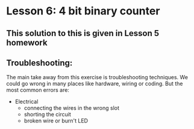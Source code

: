 # Lesson 6: 4 bit binary counter
## This solution to this is given in Lesson 5 homework
## Troubleshooting:
The main take away from this exercise is troubleshooting techniques. We could go wrong in many places like hardware, wiring or coding. But the most common errors are:
- Electrical
    + connecting the wires in the wrong slot
    + shorting the circuit
    + broken wire or burn't LED
